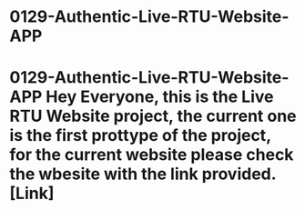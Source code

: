 # 0129-Authentic-Live-RTU-Website-APP
# 0129-Authentic-Live-RTU-Website-APP Hey Everyone, this is the Live RTU Website project, the current one is the first prottype of the project, for the current website please check the wbesite with the link provided. [Link]

